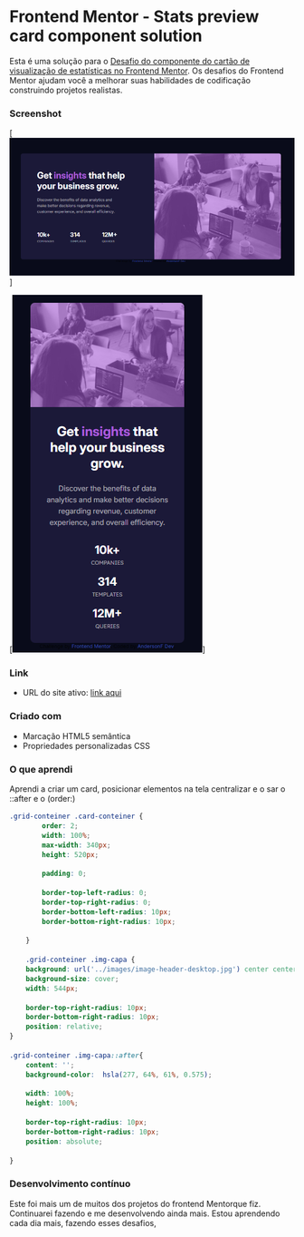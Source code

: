 # Frontend Mentor - Stats preview card component solution

Esta é uma solução para o [Desafio do componente do cartão de visualização de estatísticas no Frontend Mentor](https://www.frontendmentor.io/challenges/recipe-page-KiTsR8QQKm). Os desafios do Frontend Mentor ajudam você a melhorar suas habilidades de codificação construindo projetos realistas.


### Screenshot

[<img src="./images/desktop-design.png" alt="gif da tela inicial do projeto cartão de visualização NFT">]

[<img src="./images/mobile-design.png" alt="gif da tela inicial do projeto cartão de visualização NFT">]


### Link


- URL do site ativo: [link aqui](https://andersonf-dev.github.io/nft-preview-card-component/)



### Criado com

- Marcação HTML5 semântica
- Propriedades personalizadas CSS




### O que aprendi

Aprendi a criar um card, posicionar elementos na tela centralizar e o sar o ::after e o  (order:) 




```css
.grid-conteiner .card-conteiner {
        order: 2;
        width: 100%;
        max-width: 340px;
        height: 520px;
        
        padding: 0;

        border-top-left-radius: 0;
        border-top-right-radius: 0;
        border-bottom-left-radius: 10px;
        border-bottom-right-radius: 10px;
        
    }

    .grid-conteiner .img-capa {
    background: url('../images/image-header-desktop.jpg') center center no-repeat;
    background-size: cover;
    width: 544px;

    border-top-right-radius: 10px;
    border-bottom-right-radius: 10px;
    position: relative;
}

.grid-conteiner .img-capa::after{
    content: '';
    background-color:  hsla(277, 64%, 61%, 0.575);

    width: 100%;
    height: 100%;
    
    border-top-right-radius: 10px;
    border-bottom-right-radius: 10px;
    position: absolute;
    
}
```

### Desenvolvimento contínuo

Este foi mais um de muitos dos projetos do frontend Mentorque fiz. Continuarei fazendo e me desenvolvendo ainda mais. Estou aprendendo cada dia mais, fazendo esses desafios, 
